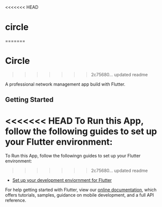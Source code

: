 <<<<<<< HEAD
# circle 
=======
# Circle 
>>>>>>> 2c75680... updated readme

A professional network management app build with Flutter.

## Getting Started

<<<<<<< HEAD
To Run this App, follow the following guides to set up your Flutter environment:
=======
To Run this App, follow the followingn guides to set up your Flutter environment:
>>>>>>> 2c75680... updated readme

- [Set up your development enviornment for Flutter](https://flutter.dev/docs/get-started/install)

For help getting started with Flutter, view our
[online documentation](https://flutter.dev/docs), which offers tutorials,
samples, guidance on mobile development, and a full API reference.
